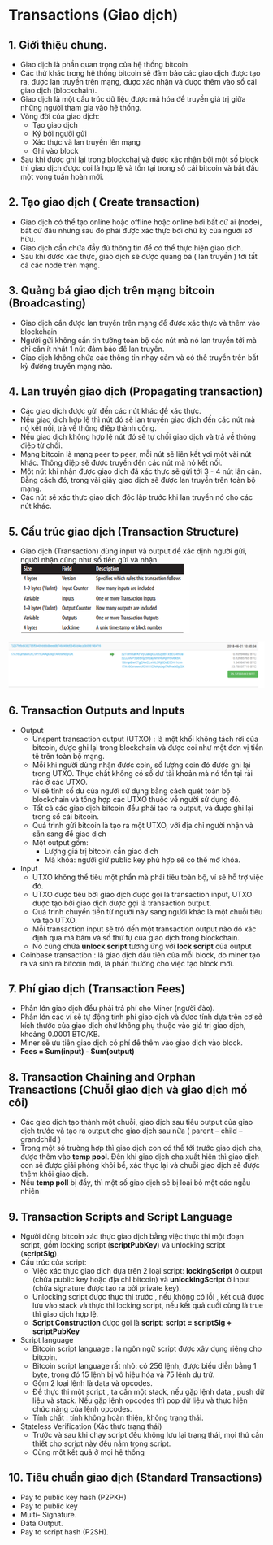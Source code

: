 # Transactions (Giao dịch)

## 1. Giới thiệu chung.
* Giao dịch là phần quan trọng của hệ thống bitcoin
* Các thứ khác trong hệ thống bitcoin sẽ đảm bảo các giao dịch được tạo ra, được lan truyền trên mạng, được xác nhận và được thêm vào sổ cái giao dịch (blockchain).
* Giao dịch là một cấu trúc dữ liệu được mã hóa để truyền giá trị giữa những người tham gia vào hệ thống.
* Vòng đời của giao dịch:
    - Tạo giao dịch
    - Ký bởi người gửi
    - Xác thực và lan truyền lên mạng
    - Ghi vào block
* Sau khi được ghi lại trong blockchai và được xác nhận bởi một số block thì giao dịch được coi là hợp lệ và tồn tại trong sổ cái bitcoin và bắt đầu một vòng tuần hoàn mới.

## 2. Tạo giao dịch ( Create transaction)
* Giao dịch có thể tạo online hoặc offline hoặc online bởi bất cứ ai (node), bất cứ đâu nhưng sau đó phải được xác thực bởi chữ ký của người sở hữu.
* Giao dịch cần chứa đầy đủ thông tin để có thể thực hiện giao dịch.
* Sau khi đươc xác thực, giao dịch sẽ được quảng bá ( lan truyền ) tới tất cả các node trên mạng.

## 3. Quảng bá giao dịch trên mạng bitcoin (Broadcasting)
* Giao dịch cần được lan truyền trên mạng để được xác thực và thêm vào blockchain
* Người gửi không cần tin tưởng toàn bộ các nút mà nó lan truyền tới mà chỉ cần ít nhất 1 nút đảm bảo đề lan truyền. 
* Giao dịch không chứa các thông tin nhạy cảm và có thể truyền trên bất kỳ đường truyền mạng nào.

## 4. Lan truyền giao dịch (Propagating transaction)
* Các giao dịch được gửi đến các nút khác để xác thực.
* Nếu giao dịch hợp lệ thì nút đó sẽ lan truyền giao dịch đến các nút mà nó kết nối, trả về thông điệp thành công.
* Nếu giao dịch không hợp lệ nút đó sẽ tự chối giao dịch và trả về thông điệp từ chối.
* Mạng bitcoin là mạng peer to peer, mỗi nút sẽ liên kết vơi một vài nút khác. Thông điệp sẽ được truyền đến các nút mà nó kết nối.
* Một nút khi nhận được giao dịch đã xác thực sẽ gửi tới 3 - 4 nút lân cận. Bằng cách đó, trong vài giây giao dịch sẽ được lan truyền trên toàn bộ mạng.
* Các nút sẽ xác thực giao dịch độc lập trước khi lan truyền nó cho các nút khác.

## 5. Cấu trúc giao dịch (Transaction Structure)
* Giao dịch (Transaction) dùng input và output để xác định người gửi, người nhận cũng như số tiền gửi và nhận.
![Transaction Structure](image/structure_transaction1.png)

![Transaction Structure](image/structure_transaction2.png)

## 6. Transaction Outputs and Inputs
* Output
    - Unspent transaction output (UTXO)  : là một khối không tách rời của bitcoin, được ghi lại trong blockchain và được coi như một đơn vị tiền tệ trên toàn bộ mạng.
    -  Mỗi khi người dùng nhận được coin, số lượng coin đó được ghi lại trong UTXO. Thực chất không có số dư tài khoản mà nó tồn tại rải rác ở các UTXO.
    - Ví sẽ tính số dư của người sử dụng bằng cách quét toàn bộ blockchain và tổng hợp các UTXO thuộc về người sử dụng đó.
    - Tất cả các giao dịch bitcoin đều phải tạo ra output, và được ghi lại trong sổ cái bitcoin. 
    - Quá trình gửi bitcoin là tạo ra một UTXO, với địa chỉ người nhận và sẵn sang để giao dịch
    - Một output gồm: 
        + Lượng giá trị bitcoin cần giao dịch
        + Mã khóa: người giữ public key phù hợp sẽ có thể mở khóa.
* Input
    - UTXO không thể tiêu một phần mà phải tiêu toàn bộ, ví sẽ hỗ trợ việc đó.
    - UTXO được tiêu bởi giao dịch được gọi là transaction input, UTXO được tạo bởi giao dịch được gọi là transaction output.
    - Quá trình chuyển tiền từ người này sang người khác là một chuỗi tiêu và tạo UTXO.
    - Mỗi transaction input sẽ trỏ đến một transaction output nào đó xác định qua mã băm và số thứ tự của giao dịch trong blockchain.
    - Nó cũng chứa **unlock script** tương ứng với **lock script** của output
* Coinbase transaction : là giao dịch đầu tiên của mỗi block, do miner tạo ra và sinh ra bitcoin mới, là phần thưởng cho việc tạo block mới.

## 7. Phí giao dịch (Transaction Fees)
* Phần lớn giao dịch đều phải trả phí cho Miner (người đào).
* Phần lớn các ví sẽ tự động tính phí giao dịch và đươc tính dựa trên cơ sở kích thước của giao dịch chứ không phụ thuộc vào giá trị giao dịch, khoảng 0.0001 BTC/KB.
* Miner sẽ ưu tiên giao dịch có phí để thêm vào giao dịch vào block.
* **Fees = Sum(input) - Sum(output)**

## 8. Transaction Chaining and Orphan Transactions (Chuỗi giao dịch và giao dịch mồ côi)
* Các giao dịch tạo thành một chuỗi, giao dịch sau tiêu output của giao dịch trước và tạo ra output cho giao dịch sau nữa ( parent – child – grandchild )
* Trong một số trường hợp thì giao dịch con có thể tới trước giao dịch cha, được thêm vào **temp pool**. Đên khi giao dịch cha xuất hiện thì giao dịch con sẽ được giải phóng khỏi bể, xác thực lại và chuỗi giao dịch sẽ được thêm khối giao dịch.
* Nếu **temp poll** bị đầy, thì một số giao dịch sẽ bị loại bỏ một các ngẫu nhiên

## 9. Transaction Scripts and Script Language
* Người dùng bitcoin xác thực giao dịch bằng việc thực thi một đoạn script, gồm locking  script (**scriptPubKey**) và unlocking script (**scriptSig**).
* Cấu trúc của script:
    - Việc xác thực giao dịch dựa trên 2 loại script: **lockingScript** ở output (chứa public key hoặc địa chỉ bitcoin) và **unlockingScript** ở input (chứa signature được tạo ra bởi private key).
    - Unlocking script được thực thi trước , nếu không có lỗi , kết quả được lưu vào stack và thực thi locking script, nếu kết quả cuối cùng là true thì giao dịch hợp lệ.
    - **Script Construction** được gọi là **script**: **script = scriptSig + scriptPubKey**
* Script language
    - Bitcoin script language : là ngôn ngữ script được xây dụng riêng cho bitcoin.
    - Bitcoin script language rất nhỏ: có 256 lệnh, được biểu diễn bằng 1 byte, trong đó 15 lệnh bị vô hiệu hóa và 75 lệnh dự trữ.
    - Gồm 2 loại lệnh là data và opcodes.
    - Để thực thi một script , ta cần một stack, nếu gặp lệnh data , push dữ liệu và stack. Nếu gặp lệnh opcodes thì pop dữ liệu và thực hiện chức năng của lệnh opcodes.
    - Tính chất : tính không hoàn thiện, không trạng thái.
* Stateless Verification (Xác thực trạng thái)
    - Trước và sau khi chạy script đều không lưu lại trạng thái, mọi thứ cần thiết cho script này đều nằm trong script.
    - Cùng một kết quả ở mọi hệ thống

## 10. Tiêu chuẩn giao dịch (Standard Transactions)
* Pay to public key hash (P2PKH)
* Pay to public key 
* Multi- Signature.
* Data Output.
* Pay to script hash (P2SH).




